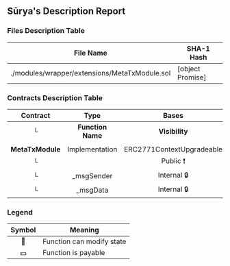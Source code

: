 ## Sūrya's Description Report

### Files Description Table


|  File Name  |  SHA-1 Hash  |
|-------------|--------------|
| ./modules/wrapper/extensions/MetaTxModule.sol | [object Promise] |


### Contracts Description Table


|  Contract  |         Type        |       Bases      |                  |                 |
|:----------:|:-------------------:|:----------------:|:----------------:|:---------------:|
|     └      |  **Function Name**  |  **Visibility**  |  **Mutability**  |  **Modifiers**  |
||||||
| **MetaTxModule** | Implementation | ERC2771ContextUpgradeable |||
| └ | <Constructor> | Public ❗️ | 🛑  | ERC2771ContextUpgradeable |
| └ | _msgSender | Internal 🔒 |   | |
| └ | _msgData | Internal 🔒 |   | |


### Legend

|  Symbol  |  Meaning  |
|:--------:|-----------|
|    🛑    | Function can modify state |
|    💵    | Function is payable |
